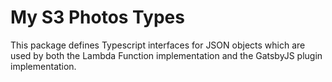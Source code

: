 # My S3 Photos Types

This package defines Typescript interfaces for JSON objects which are used by
both the Lambda Function implementation and the GatsbyJS plugin implementation.
